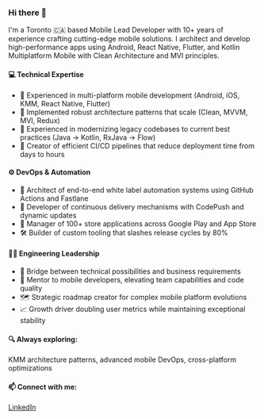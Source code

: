 ### Hi there 👋

I'm a Toronto 🇨🇦 based Mobile Lead Developer with 10+ years of experience crafting cutting-edge mobile solutions. I architect and develop high-performance apps using Android, React Native, Flutter, and Kotlin Multiplatform Mobile with Clean Architecture and MVI principles.

#### 💻 Technical Expertise
- 📱 Experienced in multi-platform mobile development (Android, iOS, KMM, React Native, Flutter)
- 🧪 Implemented robust architecture patterns that scale (Clean, MVVM, MVI, Redux)
- 🚀 Experienced in modernizing legacy codebases to current best practices (Java → Kotlin, RxJava → Flow)
- 🔄 Creator of efficient CI/CD pipelines that reduce deployment time from days to hours

#### ⚙️ DevOps & Automation
- 🔧 Architect of end-to-end white label automation systems using GitHub Actions and Fastlane
- 📲 Developer of continuous delivery mechanisms with CodePush and dynamic updates
- 🏪 Manager of 100+ store applications across Google Play and App Store
- 🛠️ Builder of custom tooling that slashes release cycles by 80%

#### 👨‍💼 Engineering Leadership
- 🌉 Bridge between technical possibilities and business requirements
- 👥 Mentor to mobile developers, elevating team capabilities and code quality
- 🗺️ Strategic roadmap creator for complex mobile platform evolutions
- 📈 Growth driver doubling user metrics while maintaining exceptional stability

#### 🔍 Always exploring:
KMM architecture patterns, advanced mobile DevOps, cross-platform optimizations

#### 📫 Connect with me:
[LinkedIn](https://www.linkedin.com/in/prasannajeet/)
